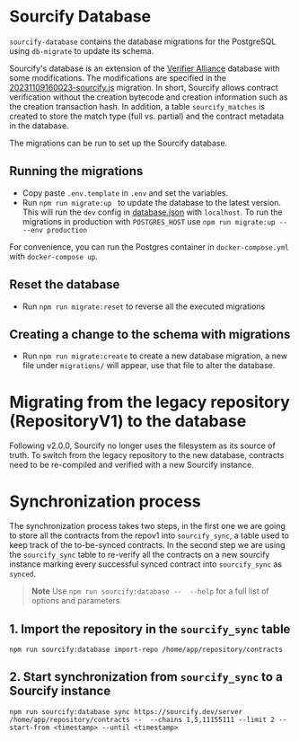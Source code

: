 # Sourcify Database

`sourcify-database` contains the database migrations for the PostgreSQL using `db-migrate` to update its schema.

Sourcify's database is an extension of the [Verifier Alliance](https://verifieralliance.org) database with some modifications. The modifications are specified in the [20231109160023-sourcify.js](./migrations/20231109160023-sourcify.js) migration. In short, Sourcify allows contract verification without the creation bytecode and creation information such as the creation transaction hash. In addition, a table `sourcify_matches` is created to store the match type (full vs. partial) and the contract metadata in the database.

The migrations can be run to set up the Sourcify database.

## Running the migrations

- Copy paste `.env.template` in `.env` and set the variables.
- Run `npm run migrate:up ` to update the database to the latest version. This will run the `dev` config in [database.json](./database.json) with `localhost`. To run the migrations in production with `POSTGRES_HOST` use `npm run migrate:up -- --env production`

For convenience, you can run the Postgres container in `docker-compose.yml` with `docker-compose up`.

## Reset the database

- Run `npm run migrate:reset` to reverse all the executed migrations

## Creating a change to the schema with migrations

- Run `npm run migrate:create` to create a new database migration, a new file under `migrations/` will appear, use that file to alter the database.

# Migrating from the legacy repository (RepositoryV1) to the database

Following v2.0.0, Sourcify no longer uses the filesystem as its source of truth. To switch from the legacy repository to the new database, contracts need to be re-compiled and verified with a new Sourcify instance.

# Synchronization process

The synchronization process takes two steps, in the first one we are going to store all the contracts from the repov1 into `sourcify_sync`, a table used to keep track of the to-be-synced contracts. In the second step we are using the `sourcify_sync` table to re-verify all the contracts on a new sourcify instance marking every successful synced contract into `sourcify_sync` as `synced`.

> **Note**
> Use `npm run sourcify:database --  --help` for a full list of options and parameters

## 1. Import the repository in the `sourcify_sync` table

```
npm run sourcify:database import-repo /home/app/repository/contracts
```

## 2. Start synchronization from `sourcify_sync` to a Sourcify instance

```
npm run sourcify:database sync https://sourcify.dev/server /home/app/repository/contracts --  --chains 1,5,11155111 --limit 2 --start-from <timestamp> --until <timestamp>
```
